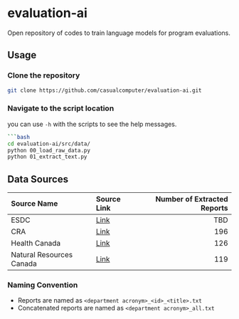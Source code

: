 # evaluation-ai

Open repository of codes to train language models for program evaluations.


## Usage
### Clone the repository

```bash
git clone https://github.com/casualcomputer/evaluation-ai.git
```

### Navigate to the script location
you can use `-h` with the scripts to see the help messages.

```bash
```bash
cd evaluation-ai/src/data/
python 00_load_raw_data.py
python 01_extract_text.py
```

## Data Sources

| Source Name              | Source Link                                                                                                                                             | Number of Extracted Reports |
| :----------------------- | :------------------------------------------------------------------------------------------------------------------------------------------------------ | --------------------------: |
| ESDC                     | [Link](https://www.canada.ca/en/employment-social-development/corporate/reports/evaluations.html)                                                          |                         TBD |
| CRA                      | [Link](https://www.canada.ca/en/revenue-agency/programs/about-canada-revenue-agency-cra/internal-audit-program-evaluation.html)                            |                         196 |
| Health Canada            | [Link](https://www.canada.ca/en/health-canada/corporate/transparency/corporate-management-reporting/evaluation.html)                                       |                         126 |
| Natural Resources Canada | [Link](https://natural-resources.canada.ca/transparency/reporting-and-accountability/plans-and-performance-reports/strategic-evaluation-division/year/782) |                         119 |

### Naming Convention

- Reports are named as `<department acronym>_<id>_<title>.txt`
- Concatenated reports are named as `<department acronym>_all.txt`
